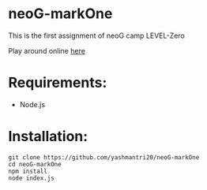 # neoG-markOne
This is the first assignment of neoG camp LEVEL-Zero

Play around online [here](https://replit.com/@YashuYT/Do-You-Know-Me?embed=1&output=1)

# Requirements:
- Node.js

# Installation:

```
git clone https://github.com/yashmantri20/neoG-markOne
cd neoG-markOne
npm install
node index.js
```
